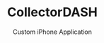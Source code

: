 --- 
layout: portfolio 
title: CollectorDASH
subtitle: Custom iPhone Application
permalink: /portfolio/dash/
weight: 2013.05
background-image: "/images/mac-small.jpg"
published: true
styles:
    - name:     "/css/lightbox.min.css"
scripts:
    - name:     "/js/lightbox.min.js"
company-name: CollectorDASH

company-picture: |
    <img src="/images/dash-af-home-clip.png" alt="">

company-description: >
    The CollectorDASH platform enables communities of collectors.  Through integration of social, mobile and ecommerce technologies, DASH engages its collector users through its innovative user experience.  

brief-description: |
    CollectorDASH provides a sophisticated web application for each collector community that allows a collector to completely manage their collection, including buying, selling and trading collectibles in a marketplace. The web application did not work well on a mobile device. Additionally, one of the problems of adding items to a collection is taking photos of the item.
    
solution-description: |
    I built a custom iPhone application for CollectorDASH that incorporated many configuration options so that I could easily build a new version of the application for each separate CollectorDASH community. The first two communities each had their own custom iPhone app: Action Figures and Model Trains. I took advantage of the iPhone camera to allow the user to take photos of their collectibles and upload them to the CollectorDASH server.

    Here are some screen shots from the Action Figures application:
    <div class="inner align-center">
        <a class="lightbox-link" href="/images/dash-af-home,w_640.png" data-lightbox="example-set" data-title="CollectorDASH Action Figures - Home Screen">
            <img class="example-image" src="/images/dash-af-home,w_160.png" alt=""/>
        </a>
        <a class="lightbox-link" href="/images/dash-af-flash,w_640.png" data-lightbox="example-set" data-title="CollectorDASH Action Figures - Flash Screen">
            <img class="example-image" src="/images/dash-af-flash,w_160.png" alt=""/>
        </a>
        <a class="lightbox-link" href="/images/dash-af-deals,w_640.png" data-lightbox="example-set" data-title="CollectorDASH Action Figures - Deals Screen">
            <img class="example-image" src="/images/dash-af-deals,w_160.png" alt=""/>
        </a>
        <a class="lightbox-link" href="/images/dash-af-wanted,w_640.png" data-lightbox="example-set" data-title="CollectorDASH Action Figures - Wanted Screen">
            <img class="example-image" src="/images/dash-af-wanted,w_160.png" alt=""/>
        </a>
    </div>

technology-description: |
    The custom iPhone app was written in Objective-C using Xcode.


technology-logos:
    -   src:    "/images/logo-xcode.png"             
        alt:    "Xcode Logo"

visit-url: "http://www.collectordash.com"
visit-name: CollectorDASH
---